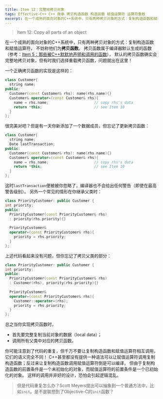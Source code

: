 ```yaml
---
title: Item 12：完整地拷贝对象
tags: Effective-C++ C++ 继承 拷贝构造函数 构造函数 赋值运算符 运算符重载
excerpt: 在一个成熟的面向对象的C++系统中，只有两种拷贝对象的方式：复制构造函数和赋值运算符。当重载拷贝函数时，首先要完整复制当前对象的数据（local data）；然后调用所有父类中对应的拷贝函数。
---
```


> Item 12: Copy all parts of an object

在一个成熟的面向对象的C++系统中，只有两种拷贝对象的方式：复制构造函数和赋值运算符，
不妨称他们为**拷贝函数**。
拷贝函数属于编译器默认生成的函数（参考：[Item 5：那些被C++默默地声明和调用的函数][5]），
默认的拷贝函数确实会完整地拷贝对象，但有时我们选择重载拷贝函数，问题就出在这里！

一个正确拷贝函数的实现是这样的：

```cpp
class Customer{
  string name;
public:
  Customer(const Customer& rhs): name(rhs.name){}
  Customer& operator=(const Customer& rhs){
    name = rhs.name;                     // copy rhs's data
    return *this;                        // see Item 10
  }  
};
```

很完美对吧？但是有一天你新添加了一个数据成员，但忘记了更新拷贝函数：

```cpp
class Customer{
  string name;
  Date lastTransaction;
public:
  Customer(const Customer& rhs): name(rhs.name){}
  Customer& operator=(const Customer& rhs){
    name = rhs.name;                     // copy rhs's data
    return *this;                        // see Item 10
  }  
};
```

这时`lastTransaction`便被被你忽略了，编译器也不会给出任何警告（即使在最高警告级别）。
另外一个常见的情形在你继承父类时：

<!--more-->

```cpp
class PriorityCustomer: public Customer {
int priority;
public:
  PriorityCustomer(const PriorityCustomer& rhs)
  : priority(rhs.priority){}
  
  PriorityCustomer& 
  operator=(const PriorityCustomer& rhs){
    priority = rhs.priority;
  }  
};
```

上述代码看起来没有问题，但你忘记了拷贝父类的部分：

```cpp
class PriorityCustomer: public Customer {
int priority;
public:
  PriorityCustomer(const PriorityCustomer& rhs)
  : Customer(rhs), priority(rhs.priority){}
  
  PriorityCustomer& 
  operator=(const PriorityCustomer& rhs){
    Customer::operator=(rhs);
    priority = rhs.priority;
  }  
};
```

总之当你实现拷贝函数时，

* 首先要完整复制当前对象的数据（local data）；
* 调用所有父类中对应的拷贝函数。

你可能注意到了代码的重复，但千万不要让复制构造函数和赋值运算符相互调用，它们的语义完全不同！
C++甚至都没有提供一种语法可以让赋值运算符调用复制构造函数；反过来让复制构造函数调用赋值运算符倒是可以编译，
但由于复制构造函数的前置条件是一个未初始化的对象，而赋值运算符的前置条件是一个已初始化的对象。
这样的调用并非好的设计，恐怕会引起逻辑混乱。

> 但是代码重复怎么办？Scott Meyers提出可以抽象到一个普通方法中，比如`init`。是不是联想到了Objective-C的`init`函数？

[5]: /2015/07/23/effective-cpp-5.html
